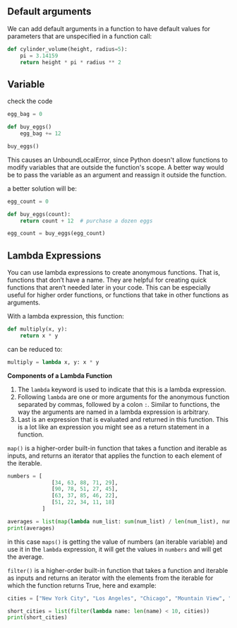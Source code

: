## Default arguments
We can add default arguments in a function to have default values for parameters that are unspecified in a function call:

```python
def cylinder_volume(height, radius=5):
    pi = 3.14159
    return height * pi * radius ** 2
```

## Variable

check the code

```python
egg_bag = 0

def buy_eggs()
    egg_bag += 12 

buy_eggs()
```

This causes an UnboundLocalError, since Python doesn't allow functions to modify variables that are outside the function's scope. A better way would be to pass the variable as an argument and reassign it outside the function. 

a better solution will be:

```python
egg_count = 0

def buy_eggs(count):
    return count + 12  # purchase a dozen eggs

egg_count = buy_eggs(egg_count)
```

## Lambda Expressions

You can use lambda expressions to create anonymous functions. That is, functions that don’t have a name. They are helpful for creating quick functions that aren’t needed later in your code. This can be especially useful for higher order functions, or functions that take in other functions as arguments.


With a lambda expression, this function:

```python
def multiply(x, y):
    return x * y
```

can be reduced to:

```python
multiply = lambda x, y: x * y
```

**Components of a Lambda Function**

1. The `lambda` keyword is used to indicate that this is a lambda expression.  
2. Following `lambda` are one or more arguments for the anonymous function separated by commas, followed by a colon `:`. Similar to functions, the way the arguments are named in a lambda expression is arbitrary.
3. Last is an expression that is evaluated and returned in this function. This is a lot like an expression you might see as a return statement in a function.

`map()` is a higher-order built-in function that takes a function and iterable as inputs, and returns an iterator that applies the function to each element of the iterable.

```python
numbers = [
              [34, 63, 88, 71, 29],
              [90, 78, 51, 27, 45],
              [63, 37, 85, 46, 22],
              [51, 22, 34, 11, 18]
           ]

averages = list(map(lambda num_list: sum(num_list) / len(num_list), numbers))
print(averages)
```

in this case `maps()` is getting the value of numbers (an iterable variable) and use it in the `lambda` expression, it will get the values in `numbers`  and will get the average.

`filter()` is a higher-order built-in function that takes a function and iterable as inputs and returns an iterator with the elements from the iterable for which the function returns True, here and example:

```python
cities = ["New York City", "Los Angeles", "Chicago", "Mountain View", "Denver", "Boston"]

short_cities = list(filter(lambda name: len(name) < 10, cities))
print(short_cities)
```


